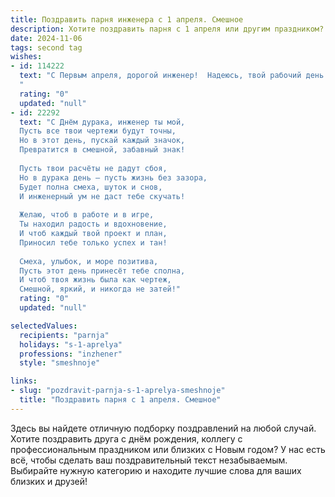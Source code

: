 ```yaml
---
title: Поздравить парня инженера с 1 апреля. Смешное
description: Хотите поздравить парня с 1 апреля или другим праздником? Наш ИИ создаст незабываемое поздравление, а вы обязательно выделитесь среди других.  
date: 2024-11-06
tags: second tag
wishes:
- id: 114222
  text: "С Первым апреля, дорогой инженер!  Надеюсь, твой рабочий день сегодня будет настолько же стабилен, насколько стабилен сигнал Wi-Fi в лесу.  Пусть все твои проекты взлетят, как ракета, но только не в космос, а прямиком к успеху! И пусть единственные \"баги\" в твоей жизни будут  весёлые случайности этого дня!
  "
  rating: "0"
  updated: "null"
- id: 22292
  text: "С Днём дурака, инженер ты мой,
  Пусть все твои чертежи будут точны,
  Но в этот день, пускай каждый значок,
  Превратится в смешной, забавный знак!
  
  Пусть твои расчёты не дадут сбоя,
  Но в дурака день – пусть жизнь без зазора,
  Будет полна смеха, шуток и снов,
  И инженерный ум не даст тебе скучать!
  
  Желаю, чтоб в работе и в игре,
  Ты находил радость и вдохновение,
  И чтоб каждый твой проект и план,
  Приносил тебе только успех и тан!
  
  Смеха, улыбок, и море позитива,
  Пусть этот день принесёт тебе сполна,
  И чтоб твоя жизнь была как чертеж,
  Смешной, яркий, и никогда не затей!"
  rating: "0"
  updated: "null"

selectedValues:
  recipients: "parnja"
  holidays: "s-1-aprelya"
  professions: "inzhener"
  style: "smeshnoje"

links:
- slug: "pozdravit-parnja-s-1-aprelya-smeshnoje"
  title: "Поздравить парня с 1 апреля. Смешное"
---
```


Здесь вы найдете отличную подборку поздравлений на любой случай.
Хотите поздравить друга с днём рождения, коллегу с профессиональным праздником или близких с Новым годом? У нас есть всё, чтобы сделать ваш поздравительный текст незабываемым. Выбирайте нужную категорию и находите лучшие слова для ваших близких и друзей!
